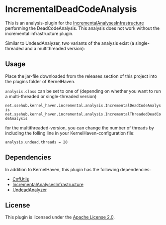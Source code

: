 # IncrementalDeadCodeAnalysis

This is an analysis-plugin for the [IncrementalAnalysesInfrastructure](https://github.com/KernelHaven/IncrementalAnalysesInfrastructure) performing the DeadCodeAnalysis. This analysis does not work without the incremental infrastructure plugin.

Similar to UndeadAnalyzer, two variants of the analysis exist (a single-threaded and a multithreaded version):


## Usage

Place the jar-file downloaded from the releases section of this project into the plugins folder of KernelHaven.

`analysis.class` can be set to one of (depending on whether you want to run a multi-threaded or single-threaded version)

``
net.ssehub.kernel_haven.incremental.analysis.IncrementalDeadCodeAnalysis
net.ssehub.kernel_haven.incremental.analysis.IncrementalThreadedDeadCodeAnalysis
``

for the multithreaded-version, you can change the number of threads by including the folling line in your KernelHaven-configuration file:

``
analysis.undead.threads = 20
``

## Dependencies

In addition to KernelHaven, this plugin has the following dependencies:
* [CnfUtils](https://github.com/KernelHaven/CnfUtils)
* [IncrementalAnalysesInfrastructure](https://github.com/KernelHaven/IncrementalAnalysesInfrastructure)
* [UndeadAnalyzer](https://github.com/KernelHaven/UnDeadAnalyzer)

## License

This plugin is licensed under the [Apache License 2.0](https://www.apache.org/licenses/LICENSE-2.0.html).
